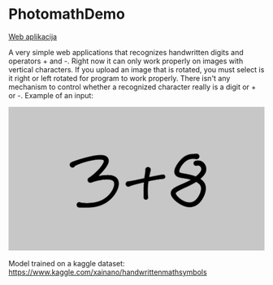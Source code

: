 # PhotomathDemo
<a href="photomath-demo.herokuapp.com/">Web aplikacija</a>

A very simple web applications that recognizes handwritten digits and operators + and -.
Right now it can only work properly on images with vertical characters.
If you upload an image that is rotated, you must select is it right or left rotated for program to work properly.
There isn't any mechanism to control whether a recognized character really is a digit or + or -.
Example of an input:

<img src="example.jpeg" />


Model trained on a kaggle dataset: https://www.kaggle.com/xainano/handwrittenmathsymbols

